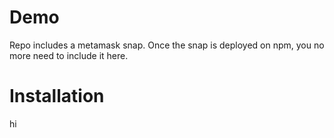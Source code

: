 # Demo

Repo includes a metamask snap. Once the snap is deployed on npm, you no more need to include it here.

# Installation

hi
